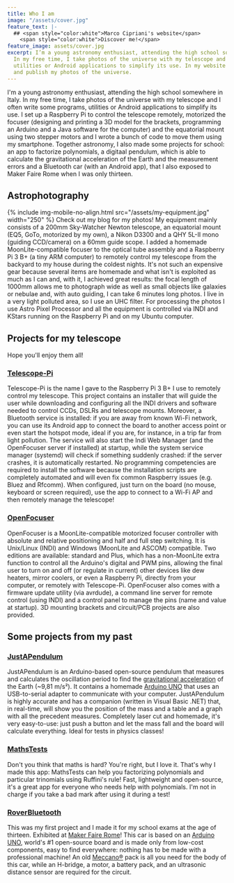```yaml
---
title: Who I am
image: "/assets/cover.jpg"
feature_text: |-
  ## <span style="color:white">Marco Cipriani's website</span>
    <span style="color:white">Discover me!</span>
feature_image: assets/cover.jpg
excerpt: I’m a young astronomy enthusiast, attending the high school somewhere in Italy.
  In my free time, I take photos of the universe with my telescope and I often write some programs,
  utilities or Android applications to simplify its use. In my website I describe my projects
  and publish my photos of the universe.
---
```


I'm a young astronomy enthusiast, attending the high school somewhere in Italy. In my free time, I take photos of the universe with my telescope and I often write some programs, utilities or Android applications to simplify its use. I set up a Raspberry Pi to control the telescope remotely, motorized the focuser (designing and printing a 3D model for the brackets, programming an Arduino and a Java software for the computer) and the equatorial mount using two stepper motors and I wrote a bunch of code to move them using my smartphone. Together astronomy, I also made some projects for school: an app to factorize polynomials, a digitaal pendulum, which is able to calculate the gravitational acceleration of the Earth and the measurement errors and a Bluetooth car (with an Android app), that I also exposed to Maker Faire Rome when I was only thirteen.

## Astrophotography
{% include img-mobile-no-align.html src="/assets/my-equipment.jpg" width="250" %}
Check out my blog for my photos!
My equipment mainly consists of a 200mm Sky-Watcher Newton telescope, an equatorial mount (EQ5, GoTo, motorized by my own), a Nikon D3300 and a QHY 5L-II mono (guiding CCD/camera) on a 60mm guide scope. I added a homemade MoonLite-compatible focuser to the optical tube assembly and a Raspberry Pi 3 B+ (a tiny ARM computer) to remotely control my telescope from the backyard to my house during the coldest nights. It's not such an expensive gear because several items are homemade and what isn't is exploited as much as I can and, with it, I achieved great results: the focal length of 1000mm allows me to photograph wide as well as small objects like galaxies or nebulae and, with auto guiding, I can take 6 minutes long photos. I live in a very light polluted area, so I use an UHC filter. For processing the photos I use Astro Pixel Processor and all the equipment is controlled via INDI and KStars running on the Raspberry Pi and on my Ubuntu computer.

## Projects for my telescope
Hope you'll enjoy them all!

### [Telescope-Pi](projects/Telescope-Pi)
Telescope-Pi is the name I gave to the Raspberry Pi 3 B+ I use to remotely control my telescope. This project contains an installer that will guide the user while downloading and configuring all the INDI drivers and software needed to control CCDs, DSLRs and telescope mounts. Moreover, a Bluetooth service is installed: if you are away from known Wi-Fi network, you can use its Android app to connect the board to another access point or even start the hotspot mode, ideal if you are, for instance, in a trip far from light pollution. The service will also start the Indi Web Manager (and the OpenFocuser server if installed) at startup, while the system service manager (systemd) will check if something suddenly crashed: if the server crashes, it is automatically restarted. No programming competencies are required to install the software because the installation scripts are completely automated and will even fix common Raspberry issues (e.g. Bluez and Rfcomm). When configured, just turn on the board (no mouse, keyboard or screen required), use the app to connect to a Wi-Fi AP and then remotely manage the telescope!

### [OpenFocuser](projects/OpenFocuser)
OpenFocuser is a MoonLite-compatible motorized focuser controller with absolute and relative positioning and half and full step switching. It is Unix/Linux (INDI) and Windows (MoonLite and ASCOM) compatible. Two editions are available: standard and Plus, which has a non-MoonLite extra function to control all the Arduino's digital and PWM pins, allowing the final user to turn on and off (or regulate in current) other devices like dew heaters, mirror coolers, or even a Raspberry Pi, directly from your computer, or remotely with Telescope-Pi. OpenFocuser also comes with a firmware update utility (via avrdude), a command line server for remote control (using INDI) and a control panel to manage the pins (name and value at startup). 3D mounting brackets and circuit/PCB projects are also provided.

## Some projects from my past

### [JustAPendulum](projects/JustAPendulum)
JustAPendulum is an Arduino-based open-source pendulum that measures and calculates the oscillation period to find the [gravitational acceleration](https://en.wikipedia.org/wiki/Gravitational_acceleration) of the Earth (~9,81 m/s²). It contains a homemade [Arduino UNO](https://www.arduino.cc/en/Main/ArduinoBoardUno) that uses an USB-to-serial adapter to communicate with your computer. JustAPendulum is highly accurate and has a companion (written in Visual Basic .NET) that, in real-time, will show you the position of the mass and a table and a graph with all the precedent measures. Completely laser cut and homemade, it's very easy-to-use: just push a button and let the mass fall and the board will calculate everything. Ideal for tests in physics classes!

### [MathsTests](projects/MathsTests)
Don't you think that maths is hard? You're right, but I love it. That's why I made this app: MathsTests can help you factorizing polynomials and particular trinomials using Ruffini's rule! Fast, lightweight and open-source, it's a great app for everyone who needs help with polynomials. I'm not in charge if you take a bad mark after using it during a test!

### [RoverBluetooth](projects/RoverBluetooth)
This was my first project and I made it for my school exams at the age of thirteen. Exhibited at  [Maker Faire Rome](http://www.makerfairerome.eu/)! This car is based on an [Arduino UNO](https://www.arduino.cc/en/Main/ArduinoBoardUno), world's #1 open-source board and is made only from low-cost components, easy to find everywhere: nothing has to be made with a professional machine! An old [Meccano®](http://www.meccano.com/) pack is all you need for the body of this car, while an H-bridge,  a motor, a battery pack, and an ultrasonic distance sensor are required for the circuit.
